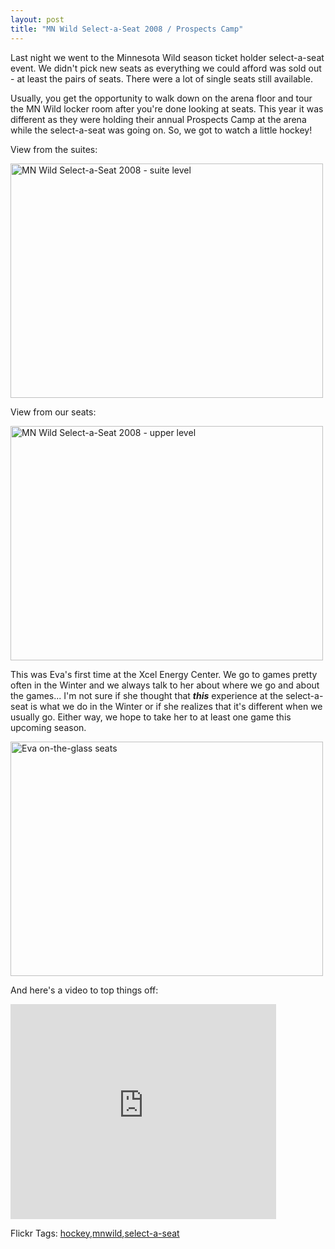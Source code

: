 ```yaml
---
layout: post
title: "MN Wild Select-a-Seat 2008 / Prospects Camp"
---
```


<p>Last night we went to the Minnesota Wild season ticket holder select-a-seat event.  We didn't pick new seats as everything we could afford was sold out - at least the pairs of seats.  There were a lot of single seats still available. </p>
  
<p>Usually, you get the opportunity to walk down on the arena floor and tour the MN Wild locker room after you're done looking at seats.  This year it was different as they were holding their annual Prospects Camp at the arena while the select-a-seat was going on.  So, we got to watch a little hockey!</p>
  
<p>View from the suites:</p>
  
<p><a title="MN Wild Select-a-Seat 2008 - suite level by kindohm, on Flickr" href="http://www.flickr.com/photos/kindohm/2658589380/" target="_blank"><img height="375" alt="MN Wild Select-a-Seat 2008 - suite level" src="http://farm4.static.flickr.com/3127/2658589380_8ec6ec11c6.jpg" width="500" border="0" /></a></p>
  
<p>View from our seats:</p>
  
<p><a title="MN Wild Select-a-Seat 2008 - upper level by kindohm, on Flickr" href="http://www.flickr.com/photos/kindohm/2657764219/" target="_blank"><img height="375" alt="MN Wild Select-a-Seat 2008 - upper level" src="http://farm4.static.flickr.com/3212/2657764219_ddba15b772.jpg" width="500" border="0" /></a></p>
  
<p>This was Eva's first time at the Xcel Energy Center.  We go to games pretty often in the Winter and we always talk to her about where we go and about the games...  I'm not sure if she thought that <strong><em>this</em></strong> experience at the select-a-seat is what we do in the Winter or if she realizes that it's different when we usually go.  Either way, we hope to take her to at least one game this upcoming season.</p>
  
<p><a title="Eva on-the-glass seats by kindohm, on Flickr" href="http://www.flickr.com/photos/kindohm/2657764593/" target="_blank"><img height="375" alt="Eva on-the-glass seats" src="http://farm4.static.flickr.com/3013/2657764593_095a1d9b6f.jpg" width="500" border="0" /></a></p>
  
<p>And here's a video to top things off:</p>
<embed src="http://www.youtube.com/v/St7WdiGm8eE&amp;hl=en&amp;fs=1" width="425" height="344" type="application/x-shockwave-flash" allowfullscreen="true" />  
<p> </p>
  
<div class="tags" id="scid:0767317B-992E-4b12-91E0-4F059A8CECA8:3501f9c7-61bc-4c53-9b8f-bc531e4f9d47">Flickr Tags: <a href="http://flickr.com/photos/tags/hockey" rel="tag">hockey</a>,<a href="http://flickr.com/photos/tags/mnwild" rel="tag">mnwild</a>,<a href="http://flickr.com/photos/tags/select-a-seat" rel="tag">select-a-seat</a></div> 
